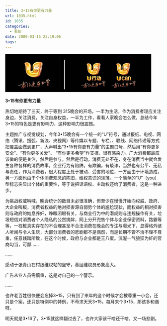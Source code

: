 ```yaml
---
title: 3•15有你更有力量
url: 1035.html
id: 1035
categories:
  - 看到
date: 2009-03-15 23:19:06
tags:
---
```


![](/images/attachments/month_0903/z20093161174.jpg)  
  

**3•15有你更有力量**

  
热切地期待了三天，终于等到 315晚会的开场，一半为生活，作为消费者理应关注身边，关注消费，关注自身权益，一半为工作，看看人家晚会怎么做，总结今年3•15的特色是更有影响力，这种影响力很震撼。  
  
主题推广与视觉规划，今年3•15晚会有一个统一的“U”符号，通过报纸、电视、网络（腾讯、搜弧、新浪、央视网）等传媒以专题、专栏、、联线、网络传递等方式把覆盖面做到更广，大声喊出“3•15有你更有力量”的主题口号，然后用“有你更多安全”、“有你更多关爱”、 “有你更多希望”作支撑，很有感染力。广大消费都最应该做的便是关注，然后是参与，然后是行动，消费无处不在，身在消费当中就会发生各种各样的消费故事，企业行为有陷阱。有欺骗，有敲诈，当然也有公平、无私与责任，作为消费者，很大程度上处于被动、受害的地位，一方面由于环境造成，另一方面也由于个体消费观念的陈旧，维权意识的淡薄。一个简单的“U”（you）型标志突显出个体的重要性，等于说把话语权、主动权还给了消费者，这是一种进步。  
  
为挑战权威呐喊，晚会统计的数目未必很准确，但至少在慢慢开始向权威、政府、大企业叫板，消费者权益的绝对损害源自弱势个体的尴尬现状，而权益的相对损害则与政府的姑息养奸，睁眼闭眼有关，与商业行为中的潜规则与违规操作有关，垃圾短信对消费者个人隐私的公然挑衅，网上分开兜售个体与企业保密资料，路霸等等，一桩桩真实存在的不合理甚至不合法消费在晚会的专注与曝光下，显得格外骇人听闻与令人生厌，大部分消费者的悲剧都不是偶然，而是长期不管不治不理不尊重，任意践踏所致，在这个时候，政府与企业都是王八蛋。沆瀣一气狼狈为奸的官商勾当，可鄙……  
  
……  
  
感动于张青山在村级维权站的坚守，基层维权员形象高大。  
  
广告从业人员需慎重，这是对自己的一个警示。  
  
……  
  
也许老百姓很快便会忘掉3•15，只有到了来年的这个时候才会被尊重一小会，还只是个案，还只是特例中的特例，不苛求天天3•15，每月来个3•15，那该多和谐呀。  
  
明天就是3•16了，3•15就这样翻过去了，也许大家该干啥还干啥，又一场悲剧。